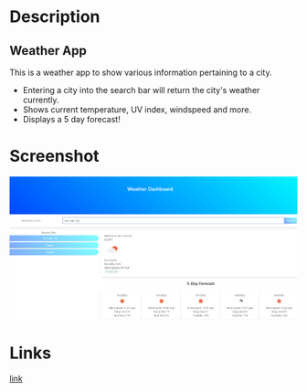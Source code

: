 # Description

## Weather App

This is a weather app to show various information pertaining to a city.
- Entering a city into the search bar will return the city's weather currently.
- Shows current temperature, UV index, windspeed and more.
- Displays a 5 day forecast!

# Screenshot
![screenshot](./assets/img/Weather%20App.png)

# Links
[link]()